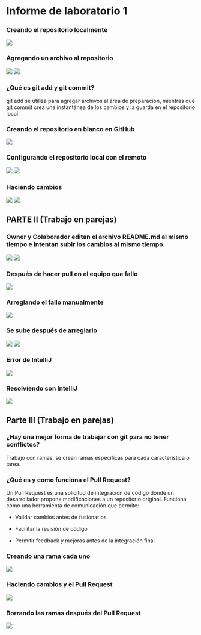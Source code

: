 # Informe de laboratorio 1

### Creando el repositorio localmente
![](https://github.com/lisaforero/lab1_cvds/blob/master/1.png)

### Agregando un archivo al repositorio
![](https://github.com/lisaforero/lab1_cvds/blob/master/2.png)
![](https://github.com/lisaforero/lab1_cvds/blob/master/3.png)

### ¿Qué es git add y git commit?
git add se utiliza para agregar archivos al área de preparación, mientras que git commit crea una instantánea de los cambios y la guarda en el repositorio local.

### Creando el repositorio en blanco en GitHub
![](https://github.com/lisaforero/lab1_cvds/blob/master/4.png)

### Configurando el repositorio local con el remoto
![](https://github.com/lisaforero/lab1_cvds/blob/master/5.png)
![](https://github.com/lisaforero/lab1_cvds/blob/master/6.png)

### Haciendo cambios
![](https://github.com/lisaforero/lab1_cvds/blob/master/7.png)
![](https://github.com/lisaforero/lab1_cvds/blob/master/8.png)

## PARTE II (Trabajo en parejas)

### Owner y Colaborador editan el archivo README.md al mismo tiempo e intentan subir los cambios al mismo tiempo.
![](https://github.com/lisaforero/lab1_cvds/blob/master/9.png)
![](https://github.com/lisaforero/lab1_cvds/blob/master/10.png)

### Después de hacer pull en el equipo que fallo
![](https://github.com/lisaforero/lab1_cvds/blob/master/11.png)

### Arreglando el fallo manualmente
![](https://github.com/lisaforero/lab1_cvds/blob/master/12.png)

### Se sube después de arreglarlo
![](https://github.com/lisaforero/lab1_cvds/blob/master/13.png)
![](https://github.com/lisaforero/lab1_cvds/blob/master/14.png)

### Error de IntelliJ
![](https://github.com/lisaforero/lab1_cvds/blob/master/15.png)

### Resolviendo con IntelliJ
![](https://github.com/lisaforero/lab1_cvds/blob/master/16.png)

## Parte III (Trabajo en parejas)

### ¿Hay una mejor forma de trabajar con git para no tener conflictos?
Trabajo con ramas, se crean ramas específicas para cada característica o tarea.

### ¿Qué es y como funciona el Pull Request?
Un Pull Request es una solicitud de integración de código donde un desarrollador propone modificaciones a un repositorio original. Funciona como una herramienta de comunicación que permite:

- Validar cambios antes de fusionarlos

- Facilitar la revisión de código

- Permitir feedback y mejoras antes de la integración final

### Creando una rama cada uno
![](https://github.com/lisaforero/lab1_cvds/blob/master/17.png)

### Haciendo cambios y el Pull Request
![](https://github.com/lisaforero/lab1_cvds/blob/master/18.png)

### Borrando las ramas después del Pull Request
![](https://github.com/lisaforero/lab1_cvds/blob/master/19.png)

